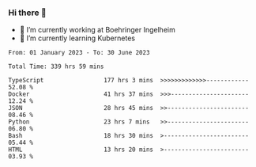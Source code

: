 ### Hi there 👋
- 🔭 I’m currently working at Boehringer Ingelheim
- 🌱 I’m currently learning Kubernetes

 
<!--START_SECTION:waka-->

```text
From: 01 January 2023 - To: 30 June 2023

Total Time: 339 hrs 59 mins

TypeScript                 177 hrs 3 mins  >>>>>>>>>>>>>------------   52.08 %
Docker                     41 hrs 37 mins  >>>----------------------   12.24 %
JSON                       28 hrs 45 mins  >>-----------------------   08.46 %
Python                     23 hrs 7 mins   >>-----------------------   06.80 %
Bash                       18 hrs 30 mins  >------------------------   05.44 %
HTML                       13 hrs 20 mins  >------------------------   03.93 %
```

<!--END_SECTION:waka-->

 
